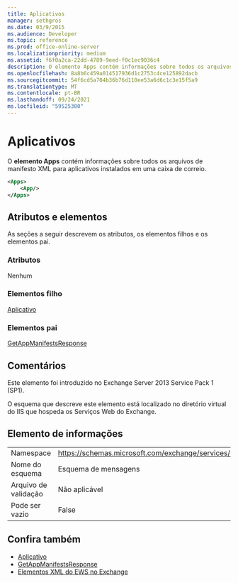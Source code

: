 ```yaml
---
title: Aplicativos
manager: sethgros
ms.date: 03/9/2015
ms.audience: Developer
ms.topic: reference
ms.prod: office-online-server
ms.localizationpriority: medium
ms.assetid: f6f0a2ca-22dd-4789-9eed-f0c1ec9036c4
description: O elemento Apps contém informações sobre todos os arquivos de manifesto XML para aplicativos instalados em uma caixa de correio.
ms.openlocfilehash: 8a8b6c459a014517936d1c2753c4ce125892dacb
ms.sourcegitcommit: 54f6cd5a704b36b76d110ee53a6d6c1c3e15f5a9
ms.translationtype: MT
ms.contentlocale: pt-BR
ms.lasthandoff: 09/24/2021
ms.locfileid: "59525300"
---
```

# <a name="apps"></a>Aplicativos

O **elemento Apps** contém informações sobre todos os arquivos de manifesto XML para aplicativos instalados em uma caixa de correio. 
  
```XML
<Apps>
    <App/>
</Apps>
```

## <a name="attributes-and-elements"></a>Atributos e elementos

As seções a seguir descrevem os atributos, os elementos filhos e os elementos pai.
  
### <a name="attributes"></a>Atributos

Nenhum
  
### <a name="child-elements"></a>Elementos filho

[Aplicativo](app.md)
  
### <a name="parent-elements"></a>Elementos pai

[GetAppManifestsResponse](getappmanifestsresponse.md)
  
## <a name="remarks"></a>Comentários

Este elemento foi introduzido no Exchange Server 2013 Service Pack 1 (SP1).
  
O esquema que descreve este elemento está localizado no diretório virtual do IIS que hospeda os Serviços Web do Exchange.
  
## <a name="element-information"></a>Elemento de informações

|||
|:-----|:-----|
|Namespace  <br/> |https://schemas.microsoft.com/exchange/services/2006/messages  <br/> |
|Nome do esquema  <br/> |Esquema de mensagens  <br/> |
|Arquivo de validação  <br/> |Não aplicável  <br/> |
|Pode ser vazio  <br/> |False  <br/> |
   
## <a name="see-also"></a>Confira também

- [Aplicativo](app.md)
- [GetAppManifestsResponse](getappmanifestsresponse.md)
- [Elementos XML do EWS no Exchange](ews-xml-elements-in-exchange.md)

